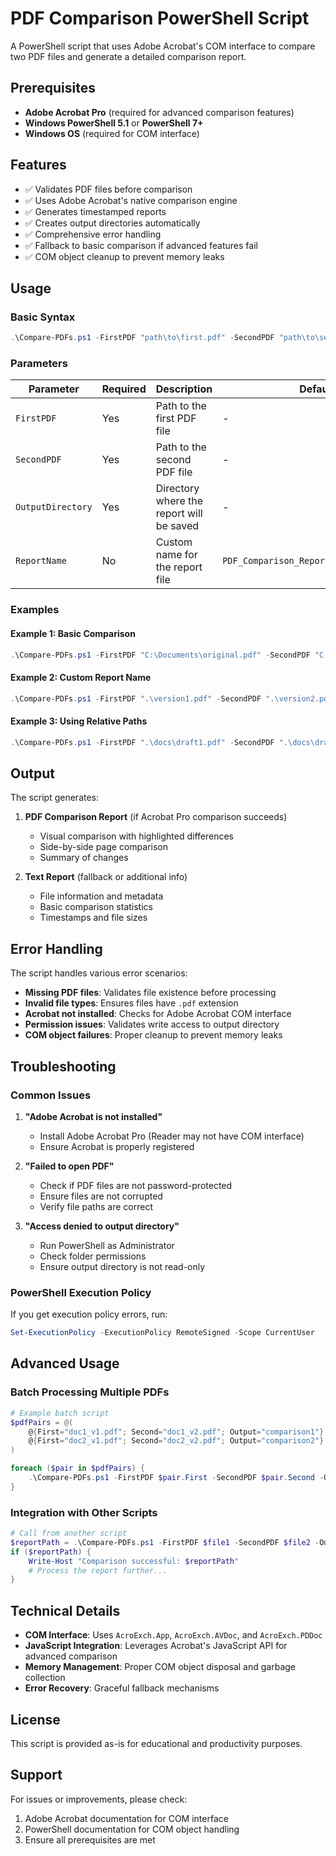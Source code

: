 # PDF Comparison PowerShell Script

A PowerShell script that uses Adobe Acrobat's COM interface to compare two PDF files and generate a detailed comparison report.

## Prerequisites

- **Adobe Acrobat Pro** (required for advanced comparison features)
- **Windows PowerShell 5.1** or **PowerShell 7+**
- **Windows OS** (required for COM interface)

## Features

- ✅ Validates PDF files before comparison
- ✅ Uses Adobe Acrobat's native comparison engine
- ✅ Generates timestamped reports
- ✅ Creates output directories automatically
- ✅ Comprehensive error handling
- ✅ Fallback to basic comparison if advanced features fail
- ✅ COM object cleanup to prevent memory leaks

## Usage

### Basic Syntax
```powershell
.\Compare-PDFs.ps1 -FirstPDF "path\to\first.pdf" -SecondPDF "path\to\second.pdf" -OutputDirectory "path\to\output"
```

### Parameters

| Parameter | Required | Description | Default |
|-----------|----------|-------------|---------|
| `FirstPDF` | Yes | Path to the first PDF file | - |
| `SecondPDF` | Yes | Path to the second PDF file | - |
| `OutputDirectory` | Yes | Directory where the report will be saved | - |
| `ReportName` | No | Custom name for the report file | `PDF_Comparison_Report_YYYYMMDD_HHMMSS` |

### Examples

#### Example 1: Basic Comparison
```powershell
.\Compare-PDFs.ps1 -FirstPDF "C:\Documents\original.pdf" -SecondPDF "C:\Documents\revised.pdf" -OutputDirectory "C:\Reports"
```

#### Example 2: Custom Report Name
```powershell
.\Compare-PDFs.ps1 -FirstPDF ".\version1.pdf" -SecondPDF ".\version2.pdf" -OutputDirectory ".\comparison_results" -ReportName "Contract_Changes_Review"
```

#### Example 3: Using Relative Paths
```powershell
.\Compare-PDFs.ps1 -FirstPDF ".\docs\draft1.pdf" -SecondPDF ".\docs\draft2.pdf" -OutputDirectory ".\output"
```

## Output

The script generates:

1. **PDF Comparison Report** (if Acrobat Pro comparison succeeds)
   - Visual comparison with highlighted differences
   - Side-by-side page comparison
   - Summary of changes

2. **Text Report** (fallback or additional info)
   - File information and metadata
   - Basic comparison statistics
   - Timestamps and file sizes

## Error Handling

The script handles various error scenarios:

- **Missing PDF files**: Validates file existence before processing
- **Invalid file types**: Ensures files have `.pdf` extension
- **Acrobat not installed**: Checks for Adobe Acrobat COM interface
- **Permission issues**: Validates write access to output directory
- **COM object failures**: Proper cleanup to prevent memory leaks

## Troubleshooting

### Common Issues

1. **"Adobe Acrobat is not installed"**
   - Install Adobe Acrobat Pro (Reader may not have COM interface)
   - Ensure Acrobat is properly registered

2. **"Failed to open PDF"**
   - Check if PDF files are not password-protected
   - Ensure files are not corrupted
   - Verify file paths are correct

3. **"Access denied to output directory"**
   - Run PowerShell as Administrator
   - Check folder permissions
   - Ensure output directory is not read-only

### PowerShell Execution Policy

If you get execution policy errors, run:
```powershell
Set-ExecutionPolicy -ExecutionPolicy RemoteSigned -Scope CurrentUser
```

## Advanced Usage

### Batch Processing Multiple PDFs
```powershell
# Example batch script
$pdfPairs = @(
    @{First="doc1_v1.pdf"; Second="doc1_v2.pdf"; Output="comparison1"},
    @{First="doc2_v1.pdf"; Second="doc2_v2.pdf"; Output="comparison2"}
)

foreach ($pair in $pdfPairs) {
    .\Compare-PDFs.ps1 -FirstPDF $pair.First -SecondPDF $pair.Second -OutputDirectory $pair.Output
}
```

### Integration with Other Scripts
```powershell
# Call from another script
$reportPath = .\Compare-PDFs.ps1 -FirstPDF $file1 -SecondPDF $file2 -OutputDirectory $outputDir
if ($reportPath) {
    Write-Host "Comparison successful: $reportPath"
    # Process the report further...
}
```

## Technical Details

- **COM Interface**: Uses `AcroExch.App`, `AcroExch.AVDoc`, and `AcroExch.PDDoc`
- **JavaScript Integration**: Leverages Acrobat's JavaScript API for advanced comparison
- **Memory Management**: Proper COM object disposal and garbage collection
- **Error Recovery**: Graceful fallback mechanisms

## License

This script is provided as-is for educational and productivity purposes.

## Support

For issues or improvements, please check:
1. Adobe Acrobat documentation for COM interface
2. PowerShell documentation for COM object handling
3. Ensure all prerequisites are met
